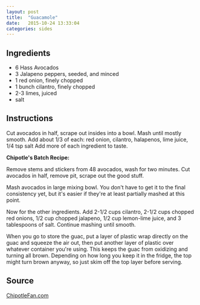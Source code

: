 ```yaml
---
layout: post
title:  "Guacamole"
date:   2015-10-24 13:33:04
categories: sides
---
```


Ingredients
-----------

- 6 Hass Avocados
- 3 Jalapeno peppers, seeded, and minced
- 1 red onion, finely chopped
- 1 bunch cilantro, finely chopped
- 2-3 limes, juiced
- salt

Instructions
------------

Cut avocados in half, scrape out insides into a bowl. Mash until mostly smooth.
Add about 1/3 of each: red onion, cilantro, halapenos, lime juice, 1/4 tsp salt
Add more of each ingredient to taste.

**Chipotle's Batch Recipe:**

Remove stems and stickers from 48 avocados, wash for two minutes. Cut avocados
in half, remove pit, scrape out the good stuff.

Mash avocados in large mixing bowl. You don't have to get it to the final
consistency yet, but it's easier if they're at least partially mashed at this
point.

Now for the other ingredients. Add 2-1/2 cups cilantro, 2-1/2 cups chopped red
onions, 1/2 cup chopped jalapeno, 1/2 cup lemon-lime juice, and 3 tablespoons
of salt. Continue mashing until smooth.

When you go to store the guac, put a layer of plastic wrap directly on the guac
and squeeze the air out, then put another layer of plastic over whatever
container you're using. This keeps the guac from oxidizing and turning all
brown. Depending on how long you keep it in the fridge, the top might turn
brown anyway, so just skim off the top layer before serving.

Source
------
[ChipotleFan.com](http://www.chipotlefan.com/index.php?id=guacamole_recipe)

